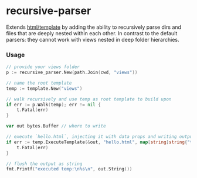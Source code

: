# recursive-parser

Extends [html/template](https://pkg.go.dev/html/template) by adding the ability to recursively parse dirs and files that are deeply nested within each other. In contrast to the default parsers: they cannot work with views nested in deep folder hierarchies.

### Usage
```go
// provide your views folder
p := recursive_parser.New(path.Join(cwd, "views"))

// name the root template
temp := template.New("views")

// walk recursively and use temp as root template to build upon
if err := p.Walk(temp); err != nil {
    t.Fatal(err)
}

var out bytes.Buffer // where to write

// execute `hello.html`, injecting it with data props and writing output to `out`
if err := temp.ExecuteTemplate(&out, "hello.html", map[string]string{"title": "yolo"}); err != nil {
    t.Fatal(err)
}

// flush the output as string
fmt.Printf("executed temp:\n%s\n", out.String())
```